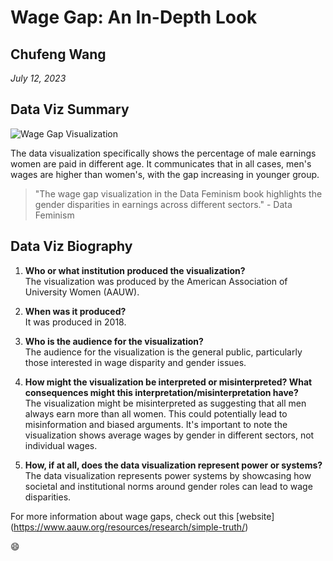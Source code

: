 # Wage Gap: An In-Depth Look

## Chufeng Wang

*July 12, 2023*

## Data Viz Summary

![Wage Gap Visualization](wage-gap.png)

The data visualization specifically shows the percentage of male earnings women are paid in different age. It communicates that in all cases, men's wages are higher than women's, with the gap increasing in younger group.

> "The wage gap visualization in the Data Feminism book highlights the gender disparities in earnings across different sectors." - Data Feminism

## Data Viz Biography

1.  **Who or what institution produced the visualization?**\
    The visualization was produced by the American Association of University Women (AAUW).

2.  **When was it produced?**\
    It was produced in 2018.

3.  **Who is the audience for the visualization?**\
    The audience for the visualization is the general public, particularly those interested in wage disparity and gender issues.

4.  **How might the visualization be interpreted or misinterpreted? What consequences might this interpretation/misinterpretation have?**\
    The visualization might be misinterpreted as suggesting that all men always earn more than all women. This could potentially lead to misinformation and biased arguments. It's important to note the visualization shows average wages by gender in different sectors, not individual wages.

5.  **How, if at all, does the data visualization represent power or systems?**\
    The data visualization represents power systems by showcasing how societal and institutional norms around gender roles can lead to wage disparities.

For more information about wage gaps, check out this [website] (<https://www.aauw.org/resources/research/simple-truth/>)

:smile:
